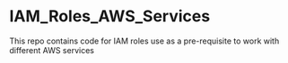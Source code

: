 # IAM_Roles_AWS_Services
This repo contains code for IAM roles use as a pre-requisite to work with different AWS services
